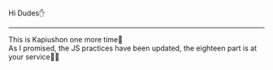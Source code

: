 Hi Dudes✋ <br/>
<hr/>
This is Kapiushon one more time🏹 <br/>
As I promised, the JS practices have been updated, the eighteen part is at your service🐱‍🏍
